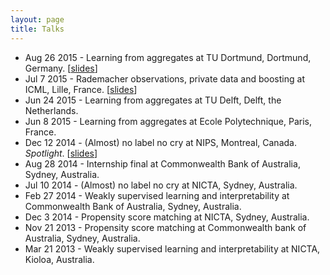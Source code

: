 ```yaml
---
layout: page
title: Talks
---
```


- Aug 26 2015 - Learning from aggregates at TU Dortmund, Dortmund, Germany. [[slides]({{site.baseurl}}assets/slides/2015_TU_Dortmund.pdf)]
- Jul 7 2015 - Rademacher observations, private data and boosting at ICML, Lille, France. [[slides]({{site.baseurl}}assets/slides/2015_ICML.pdf)]
- Jun 24 2015 - Learning from aggregates at TU Delft, Delft, the Netherlands.
- Jun 8 2015 - Learning from aggregates at Ecole Polytechnique, Paris, France.
- Dec 12 2014 - (Almost) no label no cry at NIPS, Montreal, Canada. *Spotlight*.
[[slides]({{site.baseurl}}assets/slides/2014_NIPS.pdf)]
- Aug 28 2014 - Internship final at Commonwealth Bank of Australia, Sydney, Australia.
- Jul 10 2014 - (Almost) no label no cry at NICTA, Sydney, Australia.
- Feb 27 2014 - Weakly supervised learning and interpretability at Commonwealth Bank of Australia, Sydney, Australia.
- Dec 3 2014 - Propensity score matching at NICTA, Sydney, Australia.
- Nov 21 2013 - Propensity score matching at Commonwealth bank of Australia, Sydney, Australia.
- Mar 21 2013 - Weakly supervised learning and interpretability at NICTA, Kioloa, Australia.
